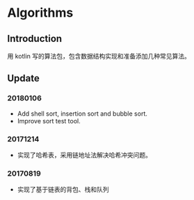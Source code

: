# Algorithms

## Introduction
用 kotlin 写的算法包，包含数据结构实现和准备添加几种常见算法。

## Update

### 20180106
* Add shell sort, insertion sort and bubble sort.
* Improve sort test tool.

### 20171214
* 实现了哈希表，采用链地址法解决哈希冲突问题。

### 20170819
* 实现了基于链表的背包、栈和队列